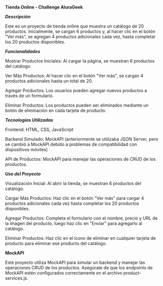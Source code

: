 
**Tienda Online - Challenge AluraGeek**

**_Descripción_**

Este es un proyecto de tienda online que muestra un catálogo de 20 productos.
Inicialmente, se cargan 6 productos y, al hacer clic en el botón "Ver más", 
se agregan 4 productos adicionales cada vez, hasta completar los 20 productos disponibles.

**_Funcionalidades_**

Mostrar Productos Iniciales: Al cargar la página, se muestran 6 productos del catálogo.

Ver Más Productos: Al hacer clic en el botón "Ver más", se cargan 4 productos adicionales
hasta un total de 20.

Agregar Productos: Los usuarios pueden agregar nuevos productos a través de un formulario.

Eliminar Productos: Los productos pueden ser eliminados mediante un botón de eliminación
en cada tarjeta de producto.

**_Tecnologías Utilizadas_**

Frontend: HTML, CSS, JavaScript

Backend Simulado: MockAPI (anteriormente se utilizaba JSON Server, pero se cambió a MockAPI
debido a problemas de compatibilidad con dispositivos móviles)

API de Productos: MockAPI para manejar las operaciones de CRUD de los productos.

**_Uso del Proyecto_**

Visualización Inicial: Al abrir la tienda, se muestran 6 productos del catálogo.

Cargar Más Productos: Haz clic en el botón "Ver más" para cargar 4 productos adicionales
cada vez hasta completar los 20 productos disponibles.

Agregar Productos: Completa el formulario con el nombre, precio y URL de la imagen del
producto, luego haz clic en "Enviar" para agregarlo al catálogo.

Eliminar Productos: Haz clic en el ícono de eliminar en cualquier tarjeta de producto 
para eliminar ese producto del catálogo.

**MockAPI**

Este proyecto utiliza MockAPI para simular un backend y manejar las operaciones CRUD de los productos. Asegúrate de que los endpoints de MockAPI estén configurados correctamente en el archivo product-services.js.
